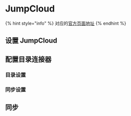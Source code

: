# JumpCloud

{% hint style="info" %}
对应的[官方页面地址](https://contributing.bitwarden.com/enterprise/directory-connector/jumpcloud/)
{% endhint %}

## 设置 JumpCloud <a href="#setup-jumpcloud" id="setup-jumpcloud"></a>

## 配置目录连接器 <a href="#configure-directory-connector" id="configure-directory-connector"></a>

### 目录设置 <a href="#directory-settings" id="directory-settings"></a>

### 同步设置 <a href="#sync-settings" id="sync-settings"></a>

## 同步 <a href="#sync" id="sync"></a>
